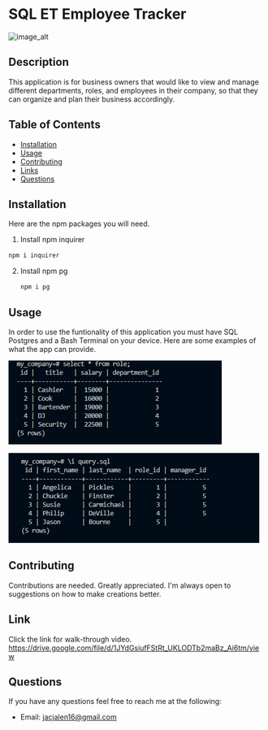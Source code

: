 # SQL ET Employee Tracker
![image_alt](https://cdn.servermania.com/images/f_webp,q_auto:best/v1696344691/kb/Featured-1_34261013a2/Featured-1_34261013a2.png?_i=AA)


## Description
This application is for business owners that would like to view and manage different departments, roles, and employees in their company, so that they can organize and plan their business accordingly.

## Table of Contents
- [Installation](#Installation)
- [Usage](#Usage)
- [Contributing](#Contributing)
- [Links](#Links)
- [Questions](#Questions)
        
## Installation
Here are the npm packages you will need.
 1. Install npm inquirer
   ```sh
   npm i inquirer
   ```
2. Install npm  pg
   ```sh
   npm i pg
   ```

## Usage
In order to use the funtionality of this application you must have SQL Postgres and a Bash Terminal on your device. Here are some examples of what the app can provide.

![image_alt](https://github.com/JalenKAgain/SQL-ET-Employee-Tracker/blob/c140b877d826b8fcf63b30d48f9e8db5fc6f04dc/Screenshot%202025-02-03%20131243.png)

![image_alt](https://github.com/JalenKAgain/SQL-ET-Employee-Tracker/blob/b5589e4eb25ea99e7430a91959c926558776538e/Screenshot%202025-02-03%20131312.png)


## Contributing
Contributions are needed. Greatly appreciated. I'm always open to suggestions on how to make creations better.


## Link
Click the link for walk-through video. https://drive.google.com/file/d/1JYdGsiufFStRt_UKLODTb2maBz_Ai6tm/view

## Questions
If you have any questions feel free to reach me at the following:
- Email: jacjalen16@gmail.com
